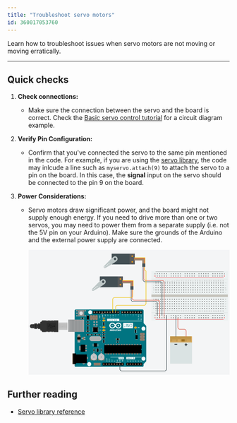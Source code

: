 ```yaml
---
title: "Troubleshoot servo motors"
id: 360017053760
---
```


Learn how to troubleshoot issues when servo motors are not moving or moving erratically.

---

## Quick checks

1. **Check connections:**

    * Make sure the connection between the servo and the board is correct. Check the [Basic servo control tutorial](https://docs.arduino.cc/tutorials/generic/basic-servo-control) for a circuit diagram example.

2. **Verify Pin Configuration:**

    * Confirm that you've connected the servo to the same pin mentioned in the code. For example, if you are using the [servo library](https://www.arduino.cc/reference/en/libraries/servo/), the code may inlcude a line such as `myservo.attach(9)` to attach the servo to a pin on the board. In this case, the **signal** input on the servo should be connected to the pin 9 on the board.

3. **Power Considerations:**

    * Servo motors draw significant power, and the board might not supply enough energy. If you need to drive more than one or two servos, you may need to power them from a separate supply (i.e. not the 5V pin on your Arduino). Make sure the grounds of the Arduino and the external power supply are connected.

        ![two servo motors connected to the digital pins of an Arduino board, powered through a external battery connected to a breadboard](img/2-servos-set-up-diagram.png)

## Further reading

* <a class="link-external" href="https://www.arduino.cc/reference/en/libraries/servo/">Servo library reference</a>
